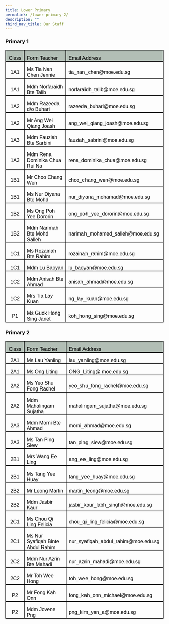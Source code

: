 ```yaml
---
title: Lower Primary
permalink: /lower-primary-2/
description: ""
third_nav_title: Our Staff
---
```

<h3><span style="color: #000000;">Primary 1</span></h3>
<table class="MsoNormalTable" style="border-collapse: collapse; mso-table-layout-alt: fixed; mso-yfti-tbllook: 1184; mso-padding-alt: 0cm 5.4pt 0cm 5.4pt;" border="0" width="642" cellspacing="0" cellpadding="0">
<tbody>
<tr style="mso-yfti-irow: 0; mso-yfti-firstrow: yes; height: 20.1pt;">
<td style="width: 40.85pt; border: 1.5pt solid black; padding: 0cm 5.4pt; height: 20.1pt; background-color: #b2beb5;" width="54">
<p class="MsoNormal" style="margin-bottom: 0cm; text-align: center; line-height: normal;" align="center"><span style="font-size: 12pt; font-family: Arial, sans-serif; color: #000000;">Class</span></p>
</td>
<td style="width: 206.75pt; border-top: 1.5pt solid black; border-right: 1.5pt solid black; border-bottom: 1.5pt solid black; border-image: initial; border-left: none; padding: 0cm 5.4pt; height: 20.1pt; background-color: #b2beb5;" width="276">
<p class="MsoNormal" style="margin-bottom: 0cm; line-height: normal;"><span style="font-size: 12pt; font-family: Arial, sans-serif; color: #000000;">Form Teacher</span></p>
</td>
<td style="width: 233.85pt; border-top: 1.5pt solid black; border-right: 1.5pt solid black; border-bottom: 1.5pt solid black; border-image: initial; border-left: none; padding: 0cm 5.4pt; height: 20.1pt; background-color: #b2beb5;" width="312">
<p class="MsoNormal" style="margin-bottom: 0cm; line-height: normal;"><span style="font-size: 12pt; font-family: Arial, sans-serif; color: #000000;">Email Address</span></p>
</td>
</tr>
<tr style="mso-yfti-irow: 1; height: 20.1pt;">
<td style="width: 40.85pt; border: solid black 1.5pt; mso-border-themecolor: text1; border-top: none; mso-border-top-alt: solid black 1.5pt; mso-border-top-themecolor: text1; padding: 0cm 5.4pt 0cm 5.4pt; height: 20.1pt;" width="54">
<p class="MsoNormal" style="margin-bottom: 0cm; text-align: center; line-height: normal;" align="center"><span style="font-size: 12pt; font-family: Arial, sans-serif; color: #000000;">1A1</span></p>
</td>
<td style="width: 206.75pt; border-top: none; border-left: none; border-bottom: solid black 1.5pt; mso-border-bottom-themecolor: text1; border-right: solid black 1.5pt; mso-border-right-themecolor: text1; mso-border-top-alt: solid black 1.5pt; mso-border-top-themecolor: text1; mso-border-left-alt: solid black 1.5pt; mso-border-left-themecolor: text1; padding: 0cm 5.4pt 0cm 5.4pt; height: 20.1pt;" width="276">
<p class="MsoNormal" style="margin-bottom: 0cm; line-height: normal;"><span style="font-size: 12pt; font-family: Arial, sans-serif; color: #000000;">Ms Tia Nan Chen Jennie</span></p>
</td>
<td style="width: 233.85pt; border-top: none; border-left: none; border-bottom: solid black 1.5pt; mso-border-bottom-themecolor: text1; border-right: solid black 1.5pt; mso-border-right-themecolor: text1; mso-border-top-alt: solid black 1.5pt; mso-border-top-themecolor: text1; mso-border-left-alt: solid black 1.5pt; mso-border-left-themecolor: text1; padding: 0cm 5.4pt 0cm 5.4pt; height: 20.1pt;" width="312">
<p class="MsoNormal" style="margin-bottom: 0cm; line-height: normal;"><span style="font-size: 12pt; font-family: Arial, sans-serif; color: #000000;">tia_nan_chen@moe.edu.sg</span></p>
</td>
</tr>
<tr style="mso-yfti-irow: 2; height: 20.1pt;">
<td style="width: 40.85pt; border: solid black 1.5pt; mso-border-themecolor: text1; border-top: none; mso-border-top-alt: solid black 1.5pt; mso-border-top-themecolor: text1; padding: 0cm 5.4pt 0cm 5.4pt; height: 20.1pt;" width="54">
<p class="MsoNormal" style="margin-bottom: 0cm; text-align: center; line-height: normal;" align="center"><span style="font-size: 12pt; font-family: Arial, sans-serif; color: #000000;">1A1</span></p>
</td>
<td style="width: 206.75pt; border-top: none; border-left: none; border-bottom: solid black 1.5pt; mso-border-bottom-themecolor: text1; border-right: solid black 1.5pt; mso-border-right-themecolor: text1; mso-border-top-alt: solid black 1.5pt; mso-border-top-themecolor: text1; mso-border-left-alt: solid black 1.5pt; mso-border-left-themecolor: text1; padding: 0cm 5.4pt 0cm 5.4pt; height: 20.1pt;" width="276">
<p class="MsoNormal" style="margin-bottom: 0cm; line-height: normal;"><span style="font-size: 12pt; font-family: Arial, sans-serif; color: #000000;">Mdm Norfaraidh Bte Talib</span></p>
</td>
<td style="width: 233.85pt; border-top: none; border-left: none; border-bottom: solid black 1.5pt; mso-border-bottom-themecolor: text1; border-right: solid black 1.5pt; mso-border-right-themecolor: text1; mso-border-top-alt: solid black 1.5pt; mso-border-top-themecolor: text1; mso-border-left-alt: solid black 1.5pt; mso-border-left-themecolor: text1; padding: 0cm 5.4pt 0cm 5.4pt; height: 20.1pt;" width="312">
<p class="MsoNormal" style="margin-bottom: 0cm; line-height: normal;"><span style="font-size: 12pt; font-family: Arial, sans-serif; color: #000000;">norfaraidh_talib@moe.edu.sg</span></p>
</td>
</tr>
<tr style="mso-yfti-irow: 3; height: 20.1pt;">
<td style="width: 40.85pt; border: solid black 1.5pt; mso-border-themecolor: text1; border-top: none; mso-border-top-alt: solid black 1.5pt; mso-border-top-themecolor: text1; padding: 0cm 5.4pt 0cm 5.4pt; height: 20.1pt;" width="54">
<p class="MsoNormal" style="margin-bottom: 0cm; text-align: center; line-height: normal;" align="center"><span style="font-size: 12pt; font-family: Arial, sans-serif; color: #000000;">1A2</span></p>
</td>
<td style="width: 206.75pt; border-top: none; border-left: none; border-bottom: solid black 1.5pt; mso-border-bottom-themecolor: text1; border-right: solid black 1.5pt; mso-border-right-themecolor: text1; mso-border-top-alt: solid black 1.5pt; mso-border-top-themecolor: text1; mso-border-left-alt: solid black 1.5pt; mso-border-left-themecolor: text1; padding: 0cm 5.4pt 0cm 5.4pt; height: 20.1pt;" width="276">
<p class="MsoNormal" style="margin-bottom: 0cm; line-height: normal;"><span style="font-size: 12pt; font-family: Arial, sans-serif; color: #000000;">Mdm Razeeda d/o Buhari</span></p>
</td>
<td style="width: 233.85pt; border-top: none; border-left: none; border-bottom: solid black 1.5pt; mso-border-bottom-themecolor: text1; border-right: solid black 1.5pt; mso-border-right-themecolor: text1; mso-border-top-alt: solid black 1.5pt; mso-border-top-themecolor: text1; mso-border-left-alt: solid black 1.5pt; mso-border-left-themecolor: text1; padding: 0cm 5.4pt 0cm 5.4pt; height: 20.1pt;" width="312">
<p class="MsoNormal" style="margin-bottom: 0cm; line-height: normal;"><span style="font-size: 12pt; font-family: Arial, sans-serif; color: #000000;">razeeda_buhari@moe.edu.sg</span></p>
</td>
</tr>
<tr style="mso-yfti-irow: 4; height: 20.1pt;">
<td style="width: 40.85pt; border: solid black 1.5pt; mso-border-themecolor: text1; border-top: none; mso-border-top-alt: solid black 1.5pt; mso-border-top-themecolor: text1; padding: 0cm 5.4pt 0cm 5.4pt; height: 20.1pt;" width="54">
<p class="MsoNormal" style="margin-bottom: 0cm; text-align: center; line-height: normal;" align="center"><span style="font-size: 12pt; font-family: Arial, sans-serif; color: #000000;">1A2</span></p>
</td>
<td style="width: 206.75pt; border-top: none; border-left: none; border-bottom: solid black 1.5pt; mso-border-bottom-themecolor: text1; border-right: solid black 1.5pt; mso-border-right-themecolor: text1; mso-border-top-alt: solid black 1.5pt; mso-border-top-themecolor: text1; mso-border-left-alt: solid black 1.5pt; mso-border-left-themecolor: text1; padding: 0cm 5.4pt 0cm 5.4pt; height: 20.1pt;" width="276">
<p class="MsoNormal" style="margin-bottom: 0cm; line-height: normal;"><span style="font-size: 12pt; font-family: Arial, sans-serif; color: #000000;">Mr Ang Wei Qiang Joash</span></p>
</td>
<td style="width: 233.85pt; border-top: none; border-left: none; border-bottom: solid black 1.5pt; mso-border-bottom-themecolor: text1; border-right: solid black 1.5pt; mso-border-right-themecolor: text1; mso-border-top-alt: solid black 1.5pt; mso-border-top-themecolor: text1; mso-border-left-alt: solid black 1.5pt; mso-border-left-themecolor: text1; padding: 0cm 5.4pt 0cm 5.4pt; height: 20.1pt;" width="312">
<p class="MsoNormal" style="margin-bottom: 0cm; line-height: normal;"><span style="font-size: 12pt; font-family: Arial, sans-serif; color: #000000;">ang_wei_qiang_joash@moe.edu.sg</span></p>
</td>
</tr>
<tr style="mso-yfti-irow: 5; height: 20.1pt;">
<td style="width: 40.85pt; border: solid black 1.5pt; mso-border-themecolor: text1; border-top: none; mso-border-top-alt: solid black 1.5pt; mso-border-top-themecolor: text1; padding: 0cm 5.4pt 0cm 5.4pt; height: 20.1pt;" width="54">
<p class="MsoNormal" style="margin-bottom: 0cm; text-align: center; line-height: normal;" align="center"><span style="font-size: 12pt; font-family: Arial, sans-serif; color: #000000;">1A3</span></p>
</td>
<td style="width: 206.75pt; border-top: none; border-left: none; border-bottom: solid black 1.5pt; mso-border-bottom-themecolor: text1; border-right: solid black 1.5pt; mso-border-right-themecolor: text1; mso-border-top-alt: solid black 1.5pt; mso-border-top-themecolor: text1; mso-border-left-alt: solid black 1.5pt; mso-border-left-themecolor: text1; padding: 0cm 5.4pt 0cm 5.4pt; height: 20.1pt;" width="276">
<p class="MsoNormal" style="margin-bottom: 0cm; line-height: normal;"><span style="font-size: 12pt; font-family: Arial, sans-serif; color: #000000;">Mdm Fauziah Bte Sarbini</span></p>
</td>
<td style="width: 233.85pt; border-top: none; border-left: none; border-bottom: solid black 1.5pt; mso-border-bottom-themecolor: text1; border-right: solid black 1.5pt; mso-border-right-themecolor: text1; mso-border-top-alt: solid black 1.5pt; mso-border-top-themecolor: text1; mso-border-left-alt: solid black 1.5pt; mso-border-left-themecolor: text1; padding: 0cm 5.4pt 0cm 5.4pt; height: 20.1pt;" width="312">
<p class="MsoNormal" style="margin-bottom: 0cm; line-height: normal;"><span style="font-size: 12pt; font-family: Arial, sans-serif; color: #000000;">fauziah_sabrini@moe.edu.sg</span></p>
</td>
</tr>
<tr style="mso-yfti-irow: 6; height: 23.65pt;">
<td style="width: 40.85pt; border: solid black 1.5pt; mso-border-themecolor: text1; border-top: none; mso-border-top-alt: solid black 1.5pt; mso-border-top-themecolor: text1; padding: 0cm 5.4pt 0cm 5.4pt; height: 23.65pt;" width="54">
<p class="MsoNormal" style="margin-bottom: 0cm; text-align: center; line-height: normal;" align="center"><span style="font-size: 12pt; font-family: Arial, sans-serif; color: #000000;">1A3</span></p>
</td>
<td style="width: 206.75pt; border-top: none; border-left: none; border-bottom: solid black 1.5pt; mso-border-bottom-themecolor: text1; border-right: solid black 1.5pt; mso-border-right-themecolor: text1; mso-border-top-alt: solid black 1.5pt; mso-border-top-themecolor: text1; mso-border-left-alt: solid black 1.5pt; mso-border-left-themecolor: text1; padding: 0cm 5.4pt 0cm 5.4pt; height: 23.65pt;" width="276">
<p class="MsoNormal" style="margin-bottom: 0cm; line-height: normal;"><span style="font-size: 12pt; font-family: Arial, sans-serif; color: #000000;">Mdm Rena Dominika Chua Rui Na</span></p>
</td>
<td style="width: 233.85pt; border-top: none; border-left: none; border-bottom: solid black 1.5pt; mso-border-bottom-themecolor: text1; border-right: solid black 1.5pt; mso-border-right-themecolor: text1; mso-border-top-alt: solid black 1.5pt; mso-border-top-themecolor: text1; mso-border-left-alt: solid black 1.5pt; mso-border-left-themecolor: text1; padding: 0cm 5.4pt 0cm 5.4pt; height: 23.65pt;" width="312">
<p class="MsoNormal" style="margin-bottom: 0cm; line-height: normal;"><span style="font-size: 12pt; font-family: Arial, sans-serif; color: #000000;">rena_dominika_chua@moe.edu.sg</span></p>
</td>
</tr>
<tr style="mso-yfti-irow: 7; height: 20.1pt;">
<td style="width: 40.85pt; border: solid black 1.5pt; mso-border-themecolor: text1; border-top: none; mso-border-top-alt: solid black 1.5pt; mso-border-top-themecolor: text1; padding: 0cm 5.4pt 0cm 5.4pt; height: 20.1pt;" width="54">
<p class="MsoNormal" style="margin-bottom: 0cm; text-align: center; line-height: normal;" align="center"><span style="font-size: 12pt; font-family: Arial, sans-serif; color: #000000;">1B1</span></p>
</td>
<td style="width: 206.75pt; border-top: none; border-left: none; border-bottom: solid black 1.5pt; mso-border-bottom-themecolor: text1; border-right: solid black 1.5pt; mso-border-right-themecolor: text1; mso-border-top-alt: solid black 1.5pt; mso-border-top-themecolor: text1; mso-border-left-alt: solid black 1.5pt; mso-border-left-themecolor: text1; padding: 0cm 5.4pt 0cm 5.4pt; height: 20.1pt;" width="276">
<p class="MsoNormal" style="margin-bottom: 0cm; line-height: normal;"><span style="font-size: 12pt; font-family: Arial, sans-serif; color: #000000;">Mr Choo Chang Wen</span></p>
</td>
<td style="width: 233.85pt; border-top: none; border-left: none; border-bottom: solid black 1.5pt; mso-border-bottom-themecolor: text1; border-right: solid black 1.5pt; mso-border-right-themecolor: text1; mso-border-top-alt: solid black 1.5pt; mso-border-top-themecolor: text1; mso-border-left-alt: solid black 1.5pt; mso-border-left-themecolor: text1; padding: 0cm 5.4pt 0cm 5.4pt; height: 20.1pt;" width="312">
<p class="MsoNormal" style="margin-bottom: 0cm; line-height: normal;"><span style="font-size: 12pt; font-family: Arial, sans-serif; color: #000000;">choo_chang_wen@moe.edu.sg</span></p>
</td>
</tr>
<tr style="mso-yfti-irow: 8; height: 20.1pt;">
<td style="width: 40.85pt; border: solid black 1.5pt; mso-border-themecolor: text1; border-top: none; mso-border-top-alt: solid black 1.5pt; mso-border-top-themecolor: text1; padding: 0cm 5.4pt 0cm 5.4pt; height: 20.1pt;" width="54">
<p class="MsoNormal" style="margin-bottom: 0cm; text-align: center; line-height: normal;" align="center"><span style="font-size: 12pt; font-family: Arial, sans-serif; color: #000000;">1B1</span></p>
</td>
<td style="width: 206.75pt; border-top: none; border-left: none; border-bottom: solid black 1.5pt; mso-border-bottom-themecolor: text1; border-right: solid black 1.5pt; mso-border-right-themecolor: text1; mso-border-top-alt: solid black 1.5pt; mso-border-top-themecolor: text1; mso-border-left-alt: solid black 1.5pt; mso-border-left-themecolor: text1; padding: 0cm 5.4pt 0cm 5.4pt; height: 20.1pt;" width="276">
<p class="MsoNormal" style="margin-bottom: 0cm; line-height: normal;"><span style="font-size: 12pt; font-family: Arial, sans-serif; color: #000000;">Ms Nur Diyana Bte Mohd</span></p>
</td>
<td style="width: 233.85pt; border-top: none; border-left: none; border-bottom: solid black 1.5pt; mso-border-bottom-themecolor: text1; border-right: solid black 1.5pt; mso-border-right-themecolor: text1; mso-border-top-alt: solid black 1.5pt; mso-border-top-themecolor: text1; mso-border-left-alt: solid black 1.5pt; mso-border-left-themecolor: text1; padding: 0cm 5.4pt 0cm 5.4pt; height: 20.1pt;" width="312">
<p class="MsoNormal" style="margin-bottom: 0cm; line-height: normal;"><span style="font-size: 12pt; font-family: Arial, sans-serif; color: #000000;">nur_diyana_mohamad@moe.edu.sg</span></p>
</td>
</tr>
<tr style="mso-yfti-irow: 9; height: 20.1pt;">
<td style="width: 40.85pt; border: solid black 1.5pt; mso-border-themecolor: text1; border-top: none; mso-border-top-alt: solid black 1.5pt; mso-border-top-themecolor: text1; padding: 0cm 5.4pt 0cm 5.4pt; height: 20.1pt;" width="54">
<p class="MsoNormal" style="margin-bottom: 0cm; text-align: center; line-height: normal;" align="center"><span style="font-size: 12pt; font-family: Arial, sans-serif; color: #000000;">1B2</span></p>
</td>
<td style="width: 206.75pt; border-top: none; border-left: none; border-bottom: solid black 1.5pt; mso-border-bottom-themecolor: text1; border-right: solid black 1.5pt; mso-border-right-themecolor: text1; mso-border-top-alt: solid black 1.5pt; mso-border-top-themecolor: text1; mso-border-left-alt: solid black 1.5pt; mso-border-left-themecolor: text1; padding: 0cm 5.4pt 0cm 5.4pt; height: 20.1pt;" width="276">
<p class="MsoNormal" style="margin-bottom: 0cm; line-height: normal;"><span style="font-size: 12pt; font-family: Arial, sans-serif; color: #000000;">Ms Ong Poh Yee Dororin</span></p>
</td>
<td style="width: 233.85pt; border-top: none; border-left: none; border-bottom: solid black 1.5pt; mso-border-bottom-themecolor: text1; border-right: solid black 1.5pt; mso-border-right-themecolor: text1; mso-border-top-alt: solid black 1.5pt; mso-border-top-themecolor: text1; mso-border-left-alt: solid black 1.5pt; mso-border-left-themecolor: text1; padding: 0cm 5.4pt 0cm 5.4pt; height: 20.1pt;" width="312">
<p class="MsoNormal" style="margin-bottom: 0cm; line-height: normal;"><span style="font-size: 12pt; font-family: Arial, sans-serif; color: #000000;">ong_poh_yee_dororin@moe.edu.sg</span></p>
</td>
</tr>
<tr style="mso-yfti-irow: 10; height: 20.1pt;">
<td style="width: 40.85pt; border: solid black 1.5pt; mso-border-themecolor: text1; border-top: none; mso-border-top-alt: solid black 1.5pt; mso-border-top-themecolor: text1; padding: 0cm 5.4pt 0cm 5.4pt; height: 20.1pt;" width="54">
<p class="MsoNormal" style="margin-bottom: 0cm; text-align: center; line-height: normal;" align="center"><span style="font-size: 12pt; font-family: Arial, sans-serif; color: #000000;">1B2</span></p>
</td>
<td style="width: 206.75pt; border-top: none; border-left: none; border-bottom: solid black 1.5pt; mso-border-bottom-themecolor: text1; border-right: solid black 1.5pt; mso-border-right-themecolor: text1; mso-border-top-alt: solid black 1.5pt; mso-border-top-themecolor: text1; mso-border-left-alt: solid black 1.5pt; mso-border-left-themecolor: text1; padding: 0cm 5.4pt 0cm 5.4pt; height: 20.1pt;" width="276">
<p class="MsoNormal" style="margin-bottom: 0cm; line-height: normal;"><span style="font-size: 12pt; font-family: Arial, sans-serif; color: #000000;">Mdm Narimah Bte Mohd Salleh</span></p>
</td>
<td style="width: 233.85pt; border-top: none; border-left: none; border-bottom: solid black 1.5pt; mso-border-bottom-themecolor: text1; border-right: solid black 1.5pt; mso-border-right-themecolor: text1; mso-border-top-alt: solid black 1.5pt; mso-border-top-themecolor: text1; mso-border-left-alt: solid black 1.5pt; mso-border-left-themecolor: text1; padding: 0cm 5.4pt 0cm 5.4pt; height: 20.1pt;" width="312">
<p class="MsoNormal" style="margin-bottom: 0cm; line-height: normal;"><span style="font-size: 12pt; font-family: Arial, sans-serif; color: #000000;">narimah_mohamed_salleh@moe.edu.sg</span></p>
</td>
</tr>
<tr style="mso-yfti-irow: 11; height: 20.1pt;">
<td style="width: 40.85pt; border: solid black 1.5pt; mso-border-themecolor: text1; border-top: none; mso-border-top-alt: solid black 1.5pt; mso-border-top-themecolor: text1; padding: 0cm 5.4pt 0cm 5.4pt; height: 20.1pt;" width="54">
<p class="MsoNormal" style="margin-bottom: 0cm; text-align: center; line-height: normal;" align="center"><span style="font-size: 12pt; font-family: Arial, sans-serif; color: #000000;">1C1</span></p>
</td>
<td style="width: 206.75pt; border-top: none; border-left: none; border-bottom: solid black 1.5pt; mso-border-bottom-themecolor: text1; border-right: solid black 1.5pt; mso-border-right-themecolor: text1; mso-border-top-alt: solid black 1.5pt; mso-border-top-themecolor: text1; mso-border-left-alt: solid black 1.5pt; mso-border-left-themecolor: text1; padding: 0cm 5.4pt 0cm 5.4pt; height: 20.1pt;" width="276">
<p class="MsoNormal" style="margin-bottom: 0cm; line-height: normal;"><span style="font-size: 12pt; font-family: Arial, sans-serif; color: #000000;">Ms Rozainah Bte Rahim</span></p>
</td>
<td style="width: 233.85pt; border-top: none; border-left: none; border-bottom: solid black 1.5pt; mso-border-bottom-themecolor: text1; border-right: solid black 1.5pt; mso-border-right-themecolor: text1; mso-border-top-alt: solid black 1.5pt; mso-border-top-themecolor: text1; mso-border-left-alt: solid black 1.5pt; mso-border-left-themecolor: text1; padding: 0cm 5.4pt 0cm 5.4pt; height: 20.1pt;" width="312">
<p class="MsoNormal" style="margin-bottom: 0cm; line-height: normal;"><span style="font-size: 12pt; font-family: Arial, sans-serif; color: #000000;">rozainah_rahim@moe.edu.sg</span></p>
</td>
</tr>
<tr style="mso-yfti-irow: 12; height: 20.1pt;">
<td style="width: 40.85pt; border: solid black 1.5pt; mso-border-themecolor: text1; border-top: none; mso-border-top-alt: solid black 1.5pt; mso-border-top-themecolor: text1; padding: 0cm 5.4pt 0cm 5.4pt; height: 20.1pt;" width="54">
<p class="MsoNormal" style="margin-bottom: 0cm; text-align: center; line-height: normal;" align="center"><span style="font-size: 12pt; font-family: Arial, sans-serif; color: #000000;">1C1</span></p>
</td>
<td style="width: 206.75pt; border-top: none; border-left: none; border-bottom: solid black 1.5pt; mso-border-bottom-themecolor: text1; border-right: solid black 1.5pt; mso-border-right-themecolor: text1; mso-border-top-alt: solid black 1.5pt; mso-border-top-themecolor: text1; mso-border-left-alt: solid black 1.5pt; mso-border-left-themecolor: text1; padding: 0cm 5.4pt 0cm 5.4pt; height: 20.1pt;" width="276">
<p class="MsoNormal" style="margin-bottom: 0cm; line-height: normal;"><span style="font-size: 12pt; font-family: Arial, sans-serif; color: #000000;">Mdm Lu Baoyan</span></p>
</td>
<td style="width: 233.85pt; border-top: none; border-left: none; border-bottom: solid black 1.5pt; mso-border-bottom-themecolor: text1; border-right: solid black 1.5pt; mso-border-right-themecolor: text1; mso-border-top-alt: solid black 1.5pt; mso-border-top-themecolor: text1; mso-border-left-alt: solid black 1.5pt; mso-border-left-themecolor: text1; padding: 0cm 5.4pt 0cm 5.4pt; height: 20.1pt;" width="312">
<p class="MsoNormal" style="margin-bottom: 0cm; line-height: normal;"><span style="font-size: 12pt; font-family: Arial, sans-serif; color: #000000;">lu_baoyan@moe.edu.sg</span></p>
</td>
</tr>
<tr style="mso-yfti-irow: 13; height: 20.1pt;">
<td style="width: 40.85pt; border: solid black 1.5pt; mso-border-themecolor: text1; border-top: none; mso-border-top-alt: solid black 1.5pt; mso-border-top-themecolor: text1; padding: 0cm 5.4pt 0cm 5.4pt; height: 20.1pt;" width="54">
<p class="MsoNormal" style="margin-bottom: 0cm; text-align: center; line-height: normal;" align="center"><span style="font-size: 12pt; font-family: Arial, sans-serif; color: #000000;">1C2</span></p>
</td>
<td style="width: 206.75pt; border-top: none; border-left: none; border-bottom: solid black 1.5pt; mso-border-bottom-themecolor: text1; border-right: solid black 1.5pt; mso-border-right-themecolor: text1; mso-border-top-alt: solid black 1.5pt; mso-border-top-themecolor: text1; mso-border-left-alt: solid black 1.5pt; mso-border-left-themecolor: text1; padding: 0cm 5.4pt 0cm 5.4pt; height: 20.1pt;" width="276">
<p class="MsoNormal" style="margin-bottom: 0cm; line-height: normal;"><span style="font-size: 12pt; font-family: Arial, sans-serif; color: #000000;">Mdm Anisah Bte Ahmad</span></p>
</td>
<td style="width: 233.85pt; border-top: none; border-left: none; border-bottom: solid black 1.5pt; mso-border-bottom-themecolor: text1; border-right: solid black 1.5pt; mso-border-right-themecolor: text1; mso-border-top-alt: solid black 1.5pt; mso-border-top-themecolor: text1; mso-border-left-alt: solid black 1.5pt; mso-border-left-themecolor: text1; padding: 0cm 5.4pt 0cm 5.4pt; height: 20.1pt;" width="312">
<p class="MsoNormal" style="margin-bottom: 0cm; line-height: normal;"><span style="font-size: 12pt; font-family: Arial, sans-serif; color: #000000;">anisah_ahmad@moe.edu.sg</span></p>
</td>
</tr>
<tr style="mso-yfti-irow: 14; height: 20.1pt;">
<td style="width: 40.85pt; border: solid black 1.5pt; mso-border-themecolor: text1; border-top: none; mso-border-top-alt: solid black 1.5pt; mso-border-top-themecolor: text1; padding: 0cm 5.4pt 0cm 5.4pt; height: 20.1pt;" width="54">
<p class="MsoNormal" style="margin-bottom: 0cm; text-align: center; line-height: normal;" align="center"><span style="font-size: 12pt; font-family: Arial, sans-serif; color: #000000;">1C2</span></p>
</td>
<td style="width: 206.75pt; border-top: none; border-left: none; border-bottom: solid black 1.5pt; mso-border-bottom-themecolor: text1; border-right: solid black 1.5pt; mso-border-right-themecolor: text1; mso-border-top-alt: solid black 1.5pt; mso-border-top-themecolor: text1; mso-border-left-alt: solid black 1.5pt; mso-border-left-themecolor: text1; padding: 0cm 5.4pt 0cm 5.4pt; height: 20.1pt;" width="276">
<p class="MsoNormal" style="margin-bottom: 0cm; line-height: normal;"><span style="font-size: 12pt; font-family: Arial, sans-serif; color: #000000;">Mrs Tia Lay Kuan</span></p>
</td>
<td style="width: 233.85pt; border-top: none; border-left: none; border-bottom: solid black 1.5pt; mso-border-bottom-themecolor: text1; border-right: solid black 1.5pt; mso-border-right-themecolor: text1; mso-border-top-alt: solid black 1.5pt; mso-border-top-themecolor: text1; mso-border-left-alt: solid black 1.5pt; mso-border-left-themecolor: text1; padding: 0cm 5.4pt 0cm 5.4pt; height: 20.1pt;" width="312">
<p class="MsoNormal" style="margin-bottom: 0cm; line-height: normal;"><span style="font-size: 12pt; font-family: Arial, sans-serif; color: #000000;">ng_lay_kuan@moe.edu.sg</span></p>
</td>
</tr>
<tr style="mso-yfti-irow: 15; mso-yfti-lastrow: yes; height: 20.1pt;">
<td style="width: 40.85pt; border: solid black 1.5pt; mso-border-themecolor: text1; border-top: none; mso-border-top-alt: solid black 1.5pt; mso-border-top-themecolor: text1; padding: 0cm 5.4pt 0cm 5.4pt; height: 20.1pt;" width="54">
<p class="MsoNormal" style="margin-bottom: 0cm; text-align: center; line-height: normal;" align="center"><span style="font-size: 12pt; font-family: Arial, sans-serif; color: #000000;">P1</span></p>
</td>
<td style="width: 206.75pt; border-top: none; border-left: none; border-bottom: solid black 1.5pt; mso-border-bottom-themecolor: text1; border-right: solid black 1.5pt; mso-border-right-themecolor: text1; mso-border-top-alt: solid black 1.5pt; mso-border-top-themecolor: text1; mso-border-left-alt: solid black 1.5pt; mso-border-left-themecolor: text1; padding: 0cm 5.4pt 0cm 5.4pt; height: 20.1pt;" width="276">
<p class="MsoNormal" style="margin-bottom: 0cm; line-height: normal;"><span style="font-size: 12pt; font-family: Arial, sans-serif; color: #000000;">Ms Guok Hong Sing Janet</span></p>
</td>
<td style="width: 233.85pt; border-top: none; border-left: none; border-bottom: solid black 1.5pt; mso-border-bottom-themecolor: text1; border-right: solid black 1.5pt; mso-border-right-themecolor: text1; mso-border-top-alt: solid black 1.5pt; mso-border-top-themecolor: text1; mso-border-left-alt: solid black 1.5pt; mso-border-left-themecolor: text1; padding: 0cm 5.4pt 0cm 5.4pt; height: 20.1pt;" width="312">
<p class="MsoNormal" style="margin-bottom: 0cm; line-height: normal;"><span style="font-size: 12pt; font-family: Arial, sans-serif; color: #000000;">koh_hong_sing@moe.edu.sg</span></p>
</td>
</tr>
</tbody>
</table>
<p></p>
<h3><span style="color: #000000;">Primary 2</span></h3>
<table class="MsoNormalTable" style="border-collapse: collapse; mso-table-layout-alt: fixed; mso-yfti-tbllook: 1184; mso-padding-alt: 0cm 5.4pt 0cm 5.4pt;" border="0" width="642" cellspacing="0" cellpadding="0">
<tbody>
<tr style="mso-yfti-irow: 0; mso-yfti-firstrow: yes; height: 20.1pt;">
<td style="width: 40.85pt; border: 1.5pt solid windowtext; padding: 0cm 5.4pt; height: 20.1pt; background-color: #b2beb5;" width="54">
<p class="MsoNormal" style="margin-bottom: 0cm; text-align: center; line-height: normal;" align="center"><span style="font-size: 12pt; font-family: Arial, sans-serif; color: #000000;">Class</span></p>
</td>
<td style="width: 206.75pt; border-top: 1.5pt solid windowtext; border-right: 1.5pt solid windowtext; border-bottom: 1.5pt solid windowtext; border-image: initial; border-left: none; padding: 0cm 5.4pt; height: 20.1pt; background-color: #b2beb5;" width="276">
<p class="MsoNormal" style="margin-bottom: 0cm; line-height: normal;"><span style="font-size: 12pt; font-family: Arial, sans-serif; color: #000000;">Form Teacher</span></p>
</td>
<td style="width: 233.85pt; border-top: 1.5pt solid windowtext; border-right: 1.5pt solid windowtext; border-bottom: 1.5pt solid windowtext; border-image: initial; border-left: none; padding: 0cm 5.4pt; height: 20.1pt; background-color: #b2beb5;" width="312">
<p class="MsoNormal" style="margin-bottom: 0cm; line-height: normal;"><span style="font-size: 12pt; font-family: Arial, sans-serif; color: #000000;">Email Address</span></p>
</td>
</tr>
<tr style="mso-yfti-irow: 1; height: 20.1pt;">
<td style="width: 40.85pt; border: solid windowtext 1.5pt; border-top: none; mso-border-top-alt: solid windowtext 1.5pt; padding: 0cm 5.4pt 0cm 5.4pt; height: 20.1pt;" width="54">
<p class="MsoNormal" style="margin-bottom: 0cm; text-align: center; line-height: normal;" align="center"><span style="font-size: 12pt; font-family: Arial, sans-serif; color: #000000;">2A1</span></p>
</td>
<td style="width: 206.75pt; border-top: none; border-left: none; border-bottom: solid windowtext 1.5pt; border-right: solid windowtext 1.5pt; mso-border-top-alt: solid windowtext 1.5pt; mso-border-left-alt: solid windowtext 1.5pt; padding: 0cm 5.4pt 0cm 5.4pt; height: 20.1pt;" width="276">
<p class="MsoNormal" style="margin-bottom: 0cm; line-height: normal;"><span style="font-size: 12pt; font-family: Arial, sans-serif; color: #000000;">Ms Lau Yanling</span></p>
</td>
<td style="width: 233.85pt; border-top: none; border-left: none; border-bottom: solid windowtext 1.5pt; border-right: solid windowtext 1.5pt; mso-border-top-alt: solid windowtext 1.5pt; mso-border-left-alt: solid windowtext 1.5pt; padding: 0cm 5.4pt 0cm 5.4pt; height: 20.1pt;" width="312">
<p class="MsoNormal" style="margin-bottom: 0cm; line-height: normal;"><span style="font-size: 12pt; font-family: Arial, sans-serif; color: #000000;">lau_yanling@moe.edu.sg</span></p>
</td>
</tr>
<tr style="mso-yfti-irow: 2; height: 20.1pt;">
<td style="width: 40.85pt; border: solid windowtext 1.5pt; border-top: none; mso-border-top-alt: solid windowtext 1.5pt; padding: 0cm 5.4pt 0cm 5.4pt; height: 20.1pt;" width="54">
<p class="MsoNormal" style="margin-bottom: 0cm; text-align: center; line-height: normal;" align="center"><span style="font-size: 12pt; font-family: Arial, sans-serif; color: #000000;">2A1</span></p>
</td>
<td style="width: 206.75pt; border-top: none; border-left: none; border-bottom: solid windowtext 1.5pt; border-right: solid windowtext 1.5pt; mso-border-top-alt: solid windowtext 1.5pt; mso-border-left-alt: solid windowtext 1.5pt; padding: 0cm 5.4pt 0cm 5.4pt; height: 20.1pt;" width="276">
<p class="MsoNormal" style="margin-bottom: 0cm; line-height: normal;"><span style="font-size: 12pt; font-family: Arial, sans-serif; color: #000000;">Ms Ong Liting</span></p>
</td>
<td style="width: 233.85pt; border-top: none; border-left: none; border-bottom: solid windowtext 1.5pt; border-right: solid windowtext 1.5pt; mso-border-top-alt: solid windowtext 1.5pt; mso-border-left-alt: solid windowtext 1.5pt; padding: 0cm 5.4pt 0cm 5.4pt; height: 20.1pt;" width="312">
<p class="MsoNormal" style="margin-bottom: 0cm; line-height: normal;"><span style="font-size: 12pt; font-family: Arial, sans-serif; color: #000000;">ONG_Liting@ moe.edu.sg</span></p>
</td>
</tr>
<tr style="mso-yfti-irow: 3; height: 20.1pt;">
<td style="width: 40.85pt; border: solid windowtext 1.5pt; border-top: none; mso-border-top-alt: solid windowtext 1.5pt; padding: 0cm 5.4pt 0cm 5.4pt; height: 20.1pt;" width="54">
<p class="MsoNormal" style="margin-bottom: 0cm; text-align: center; line-height: normal;" align="center"><span style="font-size: 12pt; font-family: Arial, sans-serif; color: #000000;">2A2</span></p>
</td>
<td style="width: 206.75pt; border-top: none; border-left: none; border-bottom: solid windowtext 1.5pt; border-right: solid windowtext 1.5pt; mso-border-top-alt: solid windowtext 1.5pt; mso-border-left-alt: solid windowtext 1.5pt; padding: 0cm 5.4pt 0cm 5.4pt; height: 20.1pt;" width="276">
<p class="MsoNormal" style="margin-bottom: 0cm; line-height: normal;"><span style="font-size: 12pt; font-family: Arial, sans-serif; color: #000000;">Ms Yeo Shu Fong Rachel</span></p>
</td>
<td style="width: 233.85pt; border-top: none; border-left: none; border-bottom: solid windowtext 1.5pt; border-right: solid windowtext 1.5pt; mso-border-top-alt: solid windowtext 1.5pt; mso-border-left-alt: solid windowtext 1.5pt; padding: 0cm 5.4pt 0cm 5.4pt; height: 20.1pt;" width="312">
<p class="MsoNormal" style="margin-bottom: 0cm; line-height: normal;"><span style="font-size: 12pt; font-family: Arial, sans-serif; color: #000000;">yeo_shu_fong_rachel@moe.edu.sg</span></p>
</td>
</tr>
<tr style="mso-yfti-irow: 4; height: 20.1pt;">
<td style="width: 40.85pt; border: solid windowtext 1.5pt; border-top: none; mso-border-top-alt: solid windowtext 1.5pt; padding: 0cm 5.4pt 0cm 5.4pt; height: 20.1pt;" width="54">
<p class="MsoNormal" style="margin-bottom: 0cm; text-align: center; line-height: normal;" align="center"><span style="font-size: 12pt; font-family: Arial, sans-serif; color: #000000;">2A2</span></p>
</td>
<td style="width: 206.75pt; border-top: none; border-left: none; border-bottom: solid windowtext 1.5pt; border-right: solid windowtext 1.5pt; mso-border-top-alt: solid windowtext 1.5pt; mso-border-left-alt: solid windowtext 1.5pt; padding: 0cm 5.4pt 0cm 5.4pt; height: 20.1pt;" width="276">
<p class="MsoNormal" style="margin-bottom: 0cm; line-height: normal;"><span style="font-size: 12pt; font-family: Arial, sans-serif; color: #000000;">Mdm Mahalingam Sujatha</span></p>
</td>
<td style="width: 233.85pt; border-top: none; border-left: none; border-bottom: solid windowtext 1.5pt; border-right: solid windowtext 1.5pt; mso-border-top-alt: solid windowtext 1.5pt; mso-border-left-alt: solid windowtext 1.5pt; padding: 0cm 5.4pt 0cm 5.4pt; height: 20.1pt;" width="312">
<p class="MsoNormal" style="margin-bottom: 0cm; line-height: normal;"><span style="font-size: 12pt; font-family: Arial, sans-serif; color: #000000;">mahalingam_sujatha@moe.edu.sg</span></p>
</td>
</tr>
<tr style="mso-yfti-irow: 5; height: 20.1pt;">
<td style="width: 40.85pt; border: solid windowtext 1.5pt; border-top: none; mso-border-top-alt: solid windowtext 1.5pt; padding: 0cm 5.4pt 0cm 5.4pt; height: 20.1pt;" width="54">
<p class="MsoNormal" style="margin-bottom: 0cm; text-align: center; line-height: normal;" align="center"><span style="font-size: 12pt; font-family: Arial, sans-serif; color: #000000;">2A3</span></p>
</td>
<td style="width: 206.75pt; border-top: none; border-left: none; border-bottom: solid windowtext 1.5pt; border-right: solid windowtext 1.5pt; mso-border-top-alt: solid windowtext 1.5pt; mso-border-left-alt: solid windowtext 1.5pt; padding: 0cm 5.4pt 0cm 5.4pt; height: 20.1pt;" width="276">
<p class="MsoNormal" style="margin-bottom: 0cm; line-height: normal;"><span style="font-size: 12pt; font-family: Arial, sans-serif; color: #000000;">Mdm Morni Bte Ahmad</span></p>
</td>
<td style="width: 233.85pt; border-top: none; border-left: none; border-bottom: solid windowtext 1.5pt; border-right: solid windowtext 1.5pt; mso-border-top-alt: solid windowtext 1.5pt; mso-border-left-alt: solid windowtext 1.5pt; padding: 0cm 5.4pt 0cm 5.4pt; height: 20.1pt;" width="312">
<p class="MsoNormal" style="margin-bottom: 0cm; line-height: normal;"><span style="font-size: 12pt; font-family: Arial, sans-serif; color: #000000;">morni_ahmad@moe.edu.sg</span></p>
</td>
</tr>
<tr style="mso-yfti-irow: 6; height: 20.1pt;">
<td style="width: 40.85pt; border: solid windowtext 1.5pt; border-top: none; mso-border-top-alt: solid windowtext 1.5pt; padding: 0cm 5.4pt 0cm 5.4pt; height: 20.1pt;" width="54">
<p class="MsoNormal" style="margin-bottom: 0cm; text-align: center; line-height: normal;" align="center"><span style="font-size: 12pt; font-family: Arial, sans-serif; color: #000000;">2A3</span></p>
</td>
<td style="width: 206.75pt; border-top: none; border-left: none; border-bottom: solid windowtext 1.5pt; border-right: solid windowtext 1.5pt; mso-border-top-alt: solid windowtext 1.5pt; mso-border-left-alt: solid windowtext 1.5pt; padding: 0cm 5.4pt 0cm 5.4pt; height: 20.1pt;" width="276">
<p class="MsoNormal" style="margin-bottom: 0cm; line-height: normal;"><span style="font-size: 12pt; font-family: Arial, sans-serif; color: #000000;">Ms Tan Ping Siew</span></p>
</td>
<td style="width: 233.85pt; border-top: none; border-left: none; border-bottom: solid windowtext 1.5pt; border-right: solid windowtext 1.5pt; mso-border-top-alt: solid windowtext 1.5pt; mso-border-left-alt: solid windowtext 1.5pt; padding: 0cm 5.4pt 0cm 5.4pt; height: 20.1pt;" width="312">
<p class="MsoNormal" style="margin-bottom: 0cm; line-height: normal;"><span style="font-size: 12pt; font-family: Arial, sans-serif; color: #000000;">tan_ping_siew@moe.edu.sg</span></p>
</td>
</tr>
<tr style="mso-yfti-irow: 7; height: 20.1pt;">
<td style="width: 40.85pt; border: solid windowtext 1.5pt; border-top: none; mso-border-top-alt: solid windowtext 1.5pt; padding: 0cm 5.4pt 0cm 5.4pt; height: 20.1pt;" width="54">
<p class="MsoNormal" style="margin-bottom: 0cm; text-align: center; line-height: normal;" align="center"><span style="font-size: 12pt; font-family: Arial, sans-serif; color: #000000;">2B1</span></p>
</td>
<td style="width: 206.75pt; border-top: none; border-left: none; border-bottom: solid windowtext 1.5pt; border-right: solid windowtext 1.5pt; mso-border-top-alt: solid windowtext 1.5pt; mso-border-left-alt: solid windowtext 1.5pt; padding: 0cm 5.4pt 0cm 5.4pt; height: 20.1pt;" width="276">
<p class="MsoNormal" style="margin-bottom: 0cm; line-height: normal;"><span style="font-size: 12pt; font-family: Arial, sans-serif; color: #000000;">Mrs Wang Ee Ling</span></p>
</td>
<td style="width: 233.85pt; border-top: none; border-left: none; border-bottom: solid windowtext 1.5pt; border-right: solid windowtext 1.5pt; mso-border-top-alt: solid windowtext 1.5pt; mso-border-left-alt: solid windowtext 1.5pt; padding: 0cm 5.4pt 0cm 5.4pt; height: 20.1pt;" width="312">
<p class="MsoNormal" style="margin-bottom: 0cm; line-height: normal;"><span style="font-size: 12pt; font-family: Arial, sans-serif; color: #000000;">ang_ee_ling@moe.edu.sg</span></p>
</td>
</tr>
<tr style="mso-yfti-irow: 8; height: 20.1pt;">
<td style="width: 40.85pt; border: solid windowtext 1.5pt; border-top: none; mso-border-top-alt: solid windowtext 1.5pt; padding: 0cm 5.4pt 0cm 5.4pt; height: 20.1pt;" width="54">
<p class="MsoNormal" style="margin-bottom: 0cm; text-align: center; line-height: normal;" align="center"><span style="font-size: 12pt; font-family: Arial, sans-serif; color: #000000;">2B1</span></p>
</td>
<td style="width: 206.75pt; border-top: none; border-left: none; border-bottom: solid windowtext 1.5pt; border-right: solid windowtext 1.5pt; mso-border-top-alt: solid windowtext 1.5pt; mso-border-left-alt: solid windowtext 1.5pt; padding: 0cm 5.4pt 0cm 5.4pt; height: 20.1pt;" width="276">
<p class="MsoNormal" style="margin-bottom: 0cm; line-height: normal;"><span style="font-size: 12pt; font-family: Arial, sans-serif; color: #000000;">Ms Tang Yee Huay</span></p>
</td>
<td style="width: 233.85pt; border-top: none; border-left: none; border-bottom: solid windowtext 1.5pt; border-right: solid windowtext 1.5pt; mso-border-top-alt: solid windowtext 1.5pt; mso-border-left-alt: solid windowtext 1.5pt; padding: 0cm 5.4pt 0cm 5.4pt; height: 20.1pt;" width="312">
<p class="MsoNormal" style="margin-bottom: 0cm; line-height: normal;"><span style="font-size: 12pt; font-family: Arial, sans-serif; color: #000000;">tang_yee_huay@moe.edu.sg</span></p>
</td>
</tr>
<tr style="mso-yfti-irow: 9; height: 20.1pt;">
<td style="width: 40.85pt; border: solid windowtext 1.5pt; border-top: none; mso-border-top-alt: solid windowtext 1.5pt; padding: 0cm 5.4pt 0cm 5.4pt; height: 20.1pt;" width="54">
<p class="MsoNormal" style="margin-bottom: 0cm; text-align: center; line-height: normal;" align="center"><span style="font-size: 12pt; font-family: Arial, sans-serif; color: #000000;">2B2</span></p>
</td>
<td style="width: 206.75pt; border-top: none; border-left: none; border-bottom: solid windowtext 1.5pt; border-right: solid windowtext 1.5pt; mso-border-top-alt: solid windowtext 1.5pt; mso-border-left-alt: solid windowtext 1.5pt; padding: 0cm 5.4pt 0cm 5.4pt; height: 20.1pt;" width="276">
<p class="MsoNormal" style="margin-bottom: 0cm; line-height: normal;"><span style="font-size: 12pt; font-family: Arial, sans-serif; color: #000000;">Mr Leong Martin</span></p>
</td>
<td style="width: 233.85pt; border-top: none; border-left: none; border-bottom: solid windowtext 1.5pt; border-right: solid windowtext 1.5pt; mso-border-top-alt: solid windowtext 1.5pt; mso-border-left-alt: solid windowtext 1.5pt; padding: 0cm 5.4pt 0cm 5.4pt; height: 20.1pt;" width="312">
<p class="MsoNormal" style="margin-bottom: 0cm; line-height: normal;"><span style="font-size: 12pt; font-family: Arial, sans-serif; color: #000000;">martin_leong@moe.edu.sg</span></p>
</td>
</tr>
<tr style="mso-yfti-irow: 10; height: 20.1pt;">
<td style="width: 40.85pt; border: solid windowtext 1.5pt; border-top: none; mso-border-top-alt: solid windowtext 1.5pt; padding: 0cm 5.4pt 0cm 5.4pt; height: 20.1pt;" width="54">
<p class="MsoNormal" style="margin-bottom: 0cm; text-align: center; line-height: normal;" align="center"><span style="font-size: 12pt; font-family: Arial, sans-serif; color: #000000;">2B2</span></p>
</td>
<td style="width: 206.75pt; border-top: none; border-left: none; border-bottom: solid windowtext 1.5pt; border-right: solid windowtext 1.5pt; mso-border-top-alt: solid windowtext 1.5pt; mso-border-left-alt: solid windowtext 1.5pt; padding: 0cm 5.4pt 0cm 5.4pt; height: 20.1pt;" width="276">
<p class="MsoNormal" style="margin-bottom: 0cm; line-height: normal;"><span style="font-size: 12pt; font-family: Arial, sans-serif; color: #000000;">Mdm Jasbir Kaur</span></p>
</td>
<td style="width: 233.85pt; border-top: none; border-left: none; border-bottom: solid windowtext 1.5pt; border-right: solid windowtext 1.5pt; mso-border-top-alt: solid windowtext 1.5pt; mso-border-left-alt: solid windowtext 1.5pt; padding: 0cm 5.4pt 0cm 5.4pt; height: 20.1pt;" width="312">
<p class="MsoNormal" style="margin-bottom: 0cm; line-height: normal;"><span style="font-size: 12pt; font-family: Arial, sans-serif; color: #000000;">jasbir_kaur_labh_singh@moe.edu.sg</span></p>
</td>
</tr>
<tr style="mso-yfti-irow: 11; height: 20.1pt;">
<td style="width: 40.85pt; border: solid windowtext 1.5pt; border-top: none; mso-border-top-alt: solid windowtext 1.5pt; padding: 0cm 5.4pt 0cm 5.4pt; height: 20.1pt;" width="54">
<p class="MsoNormal" style="margin-bottom: 0cm; text-align: center; line-height: normal;" align="center"><span style="font-size: 12pt; font-family: Arial, sans-serif; color: #000000;">2C1</span></p>
</td>
<td style="width: 206.75pt; border-top: none; border-left: none; border-bottom: solid windowtext 1.5pt; border-right: solid windowtext 1.5pt; mso-border-top-alt: solid windowtext 1.5pt; mso-border-left-alt: solid windowtext 1.5pt; padding: 0cm 5.4pt 0cm 5.4pt; height: 20.1pt;" width="276">
<p class="MsoNormal" style="margin-bottom: 0cm; line-height: normal;"><span style="font-size: 12pt; font-family: Arial, sans-serif; color: #000000;">Ms Chou Qi Ling Felicia</span></p>
</td>
<td style="width: 233.85pt; border-top: none; border-left: none; border-bottom: solid windowtext 1.5pt; border-right: solid windowtext 1.5pt; mso-border-top-alt: solid windowtext 1.5pt; mso-border-left-alt: solid windowtext 1.5pt; padding: 0cm 5.4pt 0cm 5.4pt; height: 20.1pt;" width="312">
<p class="MsoNormal" style="margin-bottom: 0cm; line-height: normal;"><span style="font-size: 12pt; font-family: Arial, sans-serif; color: #000000;">chou_qi_ling_felicia@moe.edu.sg</span></p>
</td>
</tr>
<tr style="mso-yfti-irow: 12; height: 20.1pt;">
<td style="width: 40.85pt; border: solid windowtext 1.5pt; border-top: none; mso-border-top-alt: solid windowtext 1.5pt; padding: 0cm 5.4pt 0cm 5.4pt; height: 20.1pt;" width="54">
<p class="MsoNormal" style="margin-bottom: 0cm; text-align: center; line-height: normal;" align="center"><span style="font-size: 12pt; font-family: Arial, sans-serif; color: #000000;">2C1</span></p>
</td>
<td style="width: 206.75pt; border-top: none; border-left: none; border-bottom: solid windowtext 1.5pt; border-right: solid windowtext 1.5pt; mso-border-top-alt: solid windowtext 1.5pt; mso-border-left-alt: solid windowtext 1.5pt; padding: 0cm 5.4pt 0cm 5.4pt; height: 20.1pt;" width="276">
<p class="MsoNormal" style="margin-bottom: 0cm; line-height: normal;"><span style="font-size: 12pt; font-family: Arial, sans-serif; color: #000000;">Ms Nur Syafiqah Binte Abdul Rahim</span></p>
</td>
<td style="width: 233.85pt; border-top: none; border-left: none; border-bottom: solid windowtext 1.5pt; border-right: solid windowtext 1.5pt; mso-border-top-alt: solid windowtext 1.5pt; mso-border-left-alt: solid windowtext 1.5pt; padding: 0cm 5.4pt 0cm 5.4pt; height: 20.1pt;" width="312">
<p class="MsoNormal" style="margin-bottom: 0cm; line-height: normal;"><span style="font-size: 12pt; font-family: Arial, sans-serif; color: #000000;">nur_syafiqah_abdul_rahim@moe.edu.sg</span></p>
</td>
</tr>
<tr style="mso-yfti-irow: 13; height: 20.1pt;">
<td style="width: 40.85pt; border: solid windowtext 1.5pt; border-top: none; mso-border-top-alt: solid windowtext 1.5pt; padding: 0cm 5.4pt 0cm 5.4pt; height: 20.1pt;" width="54">
<p class="MsoNormal" style="margin-bottom: 0cm; text-align: center; line-height: normal;" align="center"><span style="font-size: 12pt; font-family: Arial, sans-serif; color: #000000;">2C2</span></p>
</td>
<td style="width: 206.75pt; border-top: none; border-left: none; border-bottom: solid windowtext 1.5pt; border-right: solid windowtext 1.5pt; mso-border-top-alt: solid windowtext 1.5pt; mso-border-left-alt: solid windowtext 1.5pt; padding: 0cm 5.4pt 0cm 5.4pt; height: 20.1pt;" width="276">
<p class="MsoNormal" style="margin-bottom: 0cm; line-height: normal;"><span style="font-size: 12pt; font-family: Arial, sans-serif; color: #000000;">Mdm Nur Azrin Bte Mahadi</span></p>
</td>
<td style="width: 233.85pt; border-top: none; border-left: none; border-bottom: solid windowtext 1.5pt; border-right: solid windowtext 1.5pt; mso-border-top-alt: solid windowtext 1.5pt; mso-border-left-alt: solid windowtext 1.5pt; padding: 0cm 5.4pt 0cm 5.4pt; height: 20.1pt;" width="312">
<p class="MsoNormal" style="margin-bottom: 0cm; line-height: normal;"><span style="font-size: 12pt; font-family: Arial, sans-serif; color: #000000;">nur_azrin_mahadi@moe.edu.sg</span></p>
</td>
</tr>
<tr style="mso-yfti-irow: 14; height: 20.1pt;">
<td style="width: 40.85pt; border: solid windowtext 1.5pt; border-top: none; mso-border-top-alt: solid windowtext 1.5pt; padding: 0cm 5.4pt 0cm 5.4pt; height: 20.1pt;" width="54">
<p class="MsoNormal" style="margin-bottom: 0cm; text-align: center; line-height: normal;" align="center"><span style="font-size: 12pt; font-family: Arial, sans-serif; color: #000000;">2C2</span></p>
</td>
<td style="width: 206.75pt; border-top: none; border-left: none; border-bottom: solid windowtext 1.5pt; border-right: solid windowtext 1.5pt; mso-border-top-alt: solid windowtext 1.5pt; mso-border-left-alt: solid windowtext 1.5pt; padding: 0cm 5.4pt 0cm 5.4pt; height: 20.1pt;" width="276">
<p class="MsoNormal" style="margin-bottom: 0cm; line-height: normal;"><span style="font-size: 12pt; font-family: Arial, sans-serif; color: #000000;">Mr Toh Wee Hong</span></p>
</td>
<td style="width: 233.85pt; border-top: none; border-left: none; border-bottom: solid windowtext 1.5pt; border-right: solid windowtext 1.5pt; mso-border-top-alt: solid windowtext 1.5pt; mso-border-left-alt: solid windowtext 1.5pt; padding: 0cm 5.4pt 0cm 5.4pt; height: 20.1pt;" width="312">
<p class="MsoNormal" style="margin-bottom: 0cm; line-height: normal;"><span style="font-size: 12pt; font-family: Arial, sans-serif; color: #000000;">toh_wee_hong@moe.edu.sg</span></p>
</td>
</tr>
<tr style="mso-yfti-irow: 15; height: 20.1pt;">
<td style="width: 40.85pt; border: solid windowtext 1.5pt; border-top: none; mso-border-top-alt: solid windowtext 1.5pt; padding: 0cm 5.4pt 0cm 5.4pt; height: 20.1pt;" width="54">
<p class="MsoNormal" style="margin-bottom: 0cm; text-align: center; line-height: normal;" align="center"><span style="font-size: 12pt; font-family: Arial, sans-serif; color: #000000;">P2</span></p>
</td>
<td style="width: 206.75pt; border-top: none; border-left: none; border-bottom: solid windowtext 1.5pt; border-right: solid windowtext 1.5pt; mso-border-top-alt: solid windowtext 1.5pt; mso-border-left-alt: solid windowtext 1.5pt; padding: 0cm 5.4pt 0cm 5.4pt; height: 20.1pt;" width="276">
<p class="MsoNormal" style="margin-bottom: 0cm; line-height: normal;"><span style="font-size: 12pt; font-family: Arial, sans-serif; color: #000000;">Mr Fong Kah Onn</span></p>
</td>
<td style="width: 233.85pt; border-top: none; border-left: none; border-bottom: solid windowtext 1.5pt; border-right: solid windowtext 1.5pt; mso-border-top-alt: solid windowtext 1.5pt; mso-border-left-alt: solid windowtext 1.5pt; padding: 0cm 5.4pt 0cm 5.4pt; height: 20.1pt;" width="312">
<p class="MsoNormal" style="margin-bottom: 0cm; line-height: normal;"><span style="font-size: 12pt; font-family: Arial, sans-serif; color: #000000;">fong_kah_onn_michael@moe.edu.sg</span></p>
</td>
</tr>
<tr style="mso-yfti-irow: 16; mso-yfti-lastrow: yes; height: 20.1pt;">
<td style="width: 40.85pt; border: solid windowtext 1.5pt; border-top: none; mso-border-top-alt: solid windowtext 1.5pt; padding: 0cm 5.4pt 0cm 5.4pt; height: 20.1pt;" width="54">
<p class="MsoNormal" style="margin-bottom: 0cm; text-align: center; line-height: normal;" align="center"><span style="font-size: 12pt; font-family: Arial, sans-serif; color: #000000;">P2</span></p>
</td>
<td style="width: 206.75pt; border-top: none; border-left: none; border-bottom: solid windowtext 1.5pt; border-right: solid windowtext 1.5pt; mso-border-top-alt: solid windowtext 1.5pt; mso-border-left-alt: solid windowtext 1.5pt; padding: 0cm 5.4pt 0cm 5.4pt; height: 20.1pt;" width="276">
<p class="MsoNormal" style="margin-bottom: 0cm; line-height: normal;"><span style="font-size: 12pt; font-family: Arial, sans-serif; color: #000000;">Mdm Jovene Png</span></p>
</td>
<td style="width: 233.85pt; border-top: none; border-left: none; border-bottom: solid windowtext 1.5pt; border-right: solid windowtext 1.5pt; mso-border-top-alt: solid windowtext 1.5pt; mso-border-left-alt: solid windowtext 1.5pt; padding: 0cm 5.4pt 0cm 5.4pt; height: 20.1pt;" width="312">
<p class="MsoNormal" style="margin-bottom: 0cm; line-height: normal;"><span style="font-size: 12pt; font-family: Arial, sans-serif; color: #000000;">png_kim_yen_a@moe.edu.sg</span></p>
</td>
</tr>
</tbody>
</table>